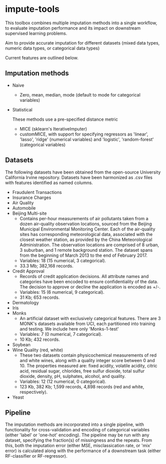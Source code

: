 # impute-tools

This toolbox combines multiple imputation methods into a single workflow, to evaluate imputation performance and its impact on downstream supervised learning problems.

Aim to provide accurate imputation for different datasets (mixed data types, numeric data types, or categorical data types)

Current features are outlined below.

## Imputation methods
* Naive
  * Zero, mean, median, mode (default to mode for categorical variables)
    
* Statistical
  
  These methods use a pre-specified distance metric
  * MICE (sklearn's IterativeImputer)
  * customMICE, with support for specifying regressors as 'linear', 'lasso', 'ridge' (numerical variables) and 'logistic', 'random-forest' (categorical variables)
  

## Datasets
The following datasets have been obtained from the open-source University California Irvine repository. Datasets have been harmonized as .csv files with features identified as named columns.
  * Fraudulent Transactions
  * Insurance Charges
  * Air Quality
  * Automobile
  * Beijing Multi-site
    * Contains per-hour measurements of air pollutants taken from a dozen air-quality observation locations, sourced from the Beijing Municipal Environmental Monitoring Center. Each of the air-quality sites has corresponding meteorological data, associated with the closest weather station, as provided by the China Meteorological Administration. The observation locations are comprised of 8 urban, 3 suburban, and 1 remote background station. The dataset spans from the beginning of March 2013 to the end of February 2017.
    * Variables: 18 (15 numerical, 3 categorical).
    * 33.3 Mb; 382,168 records.
  * Credit Approval
     * Records of credit application decisions. All attribute names and categories have been encoded to ensure confidentiality of the data. The decision to approve or decline the application is encoded as +/-.
     * Variables: 15 (6 numerical, 9 categorical).
     * 31 Kb; 653 records.
  * Dermatology
  * Iris
  * Monks
     * An artificial dataset with exclusively categorical features. There are 3 MONK's datasets available from UCI, each partitioned into training and testing. We include here only 'Monks-1-test'
     * Variables: 7 (0 numerical, 7 categorical).
     * 10 Kb; 432 records.
  * Soybean
  * Wine Quality (red, white)
     * These two datasets contain physicochemical measurements of red and white wines, along with a quality integer score between 0 and 10. The properties measured are: fixed acidity, volatile acidity, citric acid, residual sugar, chlorides, free sulfur dioxide, total sulfur dioxide, density, pH, sulphates, alcohol, and quality.
     * Variables: 12 (12 numerical, 0 categorical).
     * 123 Kb, 382 Kb; 1,599 records, 4,898 records (red and white, respectively).
  * Yeast

## Pipeline
The imputation methods are incorporated into a single pipeline, with functionality for cross-validation and encoding of categorical variables (either 'label' or 'one-hot' encoding). The pipeline may be run with any dataset, specifying the fraction(s) of missingness and the repeats. From this, both the imputation error (either MSE, misclassication rate, or 'mix' error) is calculated along with the performance of a downstream task (either RF-classifier or RF-regressor).
